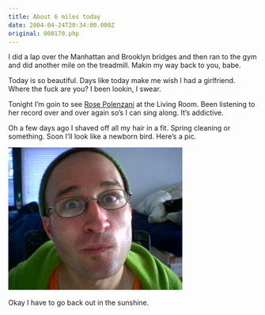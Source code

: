 ```yaml
---
title: About 6 miles today
date: 2004-04-24T20:34:00.000Z
original: 000170.php
---
```


I did a lap over the Manhattan and Brooklyn bridges and then ran to the gym and did another mile on the treadmill. Makin my way back to you, babe.

Today is so beautiful. Days like today make me wish I had a girlfriend. Where the fuck are you? I been lookin, I swear.

Tonight I’m goin to see <a href="http://www.rosepolenzani.com">Rose Polenzani</a> at the Living Room. Been listening to her record over and over again so’s I can sing along. It’s addictive.

Oh a few days ago I shaved off all my hair in a fit. Spring cleaning or something. Soon I’ll look like a newborn bird. Here’s a pic.

<p class="polaroid" style="--deg: -2deg"><img src="./baldy.jpg" /></p>

Okay I have to go back out in the sunshine.
